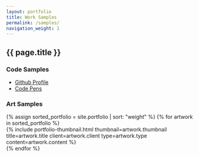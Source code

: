 ```yaml
---
layout: portfolio
title: Work Samples
permalink: /samples/
navigation_weight: 1
---
```

<main role="main" data-layout="portfolio">
  <div data-area="heading">
    <div class="wrapper">
      <h2 class="trafalgar">{{ page.title }}</h2>
      <h3 class="double-pica">Code Samples</h3>
      <ul>
        <li><a href="https://github.com/cbleslie/" title="Github Profile">Github Profile</a></li>
        <li><a href="http://codepen.io/cbleslie/" title="Code Pens">Code Pens</a></li>
      </ul>
      <h3 class="double-pica">Art Samples</h3>
    </div>
  </div>
  {% assign sorted_portfolio = site.portfolio | sort: "weight" %}
  {% for artwork in sorted_portfolio %}
    <div data-area="thumbnail">
      <div class="wrapper">
        {% include portfolio-thumbnail.html
           thumbnail=artwork.thumbnail
           title=artwork.title
           client=artwork.client
           type=artwork.type
           content=artwork.content
        %}
      </div>
    </div>
  {% endfor %}

</main>
